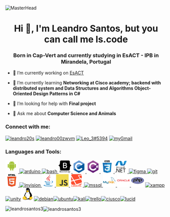 ![MasterHead](https://i.pinimg.com/originals/71/c3/ef/71c3ef3a13f91c3df7ba23c35d6ba8ac.jpg)

<h1 align="center">Hi 👋, I'm Leandro Santos, but you can call me ls.code</h1>
<h3 align="center">Born in Cap-Vert and currently studying in EsACT - IPB in Mirandela, Portugal</h3>

- 🔭 I’m currently working on [EsACT](https://esact.ipb.pt/index.php)

- 🌱 I’m currently learning **Networking at Cisco academy; backend with distributed system and Data Structures and Algorithms Object-Oriented Design Patterns in C#**

<!--👯 I’m looking to collaborate on [CCG](https://ccg.pt)-->

- 🤝 I’m looking for help with **Final project**

- 💬 Ask me about **Computer Science and Animals**

<h3 align="left">Connect with me:</h3>
<p align="left">
<a href="https://instagram.com/leandro20s" target="blank"><img align="center" src="https://raw.githubusercontent.com/rahuldkjain/github-profile-readme-generator/master/src/images/icons/Social/instagram.svg" alt="leandro20s" height="30" width="40" /></a>
<a href="https://auth.geeksforgeeks.org/user/leandro00zwvm" target="blank"><img align="center" src="https://raw.githubusercontent.com/rahuldkjain/github-profile-readme-generator/master/src/images/icons/Social/geeks-for-geeks.svg" alt="leandro00zwvm" height="30" width="40" /></a>
<a href="https://discord.gg/Leo_3#5394" target="blank"><img align="center" src="https://raw.githubusercontent.com/rahuldkjain/github-profile-readme-generator/master/src/images/icons/Social/discord.svg" alt="Leo_3#5394" height="30" width="40" /></a>   
<a href="mailto:leandro00santos.ls@gmail.com" target="blank"><img align="center" src="https://user-images.githubusercontent.com/5141132/50740364-7ea80880-1217-11e9-8faf-2348e31beedd.png" alt="myGmail" height="30" width="40" /></a>
</p>

<h3 align="left">Languages and Tools:</h3>
<p align="left"> <a href="https://developer.android.com" target="_blank" rel="noreferrer"> <img src="https://raw.githubusercontent.com/devicons/devicon/master/icons/android/android-original-wordmark.svg" alt="android" width="40" height="40"/> </a> <a href="https://www.arduino.cc/" target="_blank" rel="noreferrer"> <img src="https://cdn.worldvectorlogo.com/logos/arduino-1.svg" alt="arduino" width="40" height="40"/> </a> <a href="https://www.gnu.org/software/bash/" target="_blank" rel="noreferrer"> <img src="https://www.vectorlogo.zone/logos/gnu_bash/gnu_bash-icon.svg" alt="bash" width="40" height="40"/> </a> <a href="https://getbootstrap.com" target="_blank" rel="noreferrer"> <img src="https://raw.githubusercontent.com/devicons/devicon/master/icons/bootstrap/bootstrap-plain-wordmark.svg" alt="bootstrap" width="40" height="40"/> </a> <a href="https://www.cprogramming.com/" target="_blank" rel="noreferrer"> <img src="https://raw.githubusercontent.com/devicons/devicon/master/icons/c/c-original.svg" alt="c" width="40" height="40"/> </a> <a href="https://www.w3schools.com/cs/" target="_blank" rel="noreferrer"> <img src="https://raw.githubusercontent.com/devicons/devicon/master/icons/csharp/csharp-original.svg" alt="csharp" width="40" height="40"/> </a> <a href="https://www.w3schools.com/css/" target="_blank" rel="noreferrer"> <img src="https://raw.githubusercontent.com/devicons/devicon/master/icons/css3/css3-original-wordmark.svg" alt="css3" width="40" height="40"/> </a> <a href="https://dotnet.microsoft.com/" target="_blank" rel="noreferrer"> <img src="https://raw.githubusercontent.com/devicons/devicon/master/icons/dot-net/dot-net-original-wordmark.svg" alt="dotnet" width="40" height="40"/> </a> <a href="https://www.figma.com/" target="_blank" rel="noreferrer"> <img src="https://www.vectorlogo.zone/logos/figma/figma-icon.svg" alt="figma" width="40" height="40"/> </a> <a href="https://git-scm.com/" target="_blank" rel="noreferrer"> <img src="https://www.vectorlogo.zone/logos/git-scm/git-scm-icon.svg" alt="git" width="40" height="40"/> </a> <a href="https://www.w3.org/html/" target="_blank" rel="noreferrer"> <img src="https://raw.githubusercontent.com/devicons/devicon/master/icons/html5/html5-original-wordmark.svg" alt="html5" width="40" height="40"/> </a> <a href="https://www.invisionapp.com/" target="_blank" rel="noreferrer"> <img src="https://www.vectorlogo.zone/logos/invisionapp/invisionapp-icon.svg" alt="invision" width="40" height="40"/> </a> <a href="https://www.java.com" target="_blank" rel="noreferrer"> <img src="https://raw.githubusercontent.com/devicons/devicon/master/icons/java/java-original.svg" alt="java" width="40" height="40"/> </a> <a href="https://developer.mozilla.org/en-US/docs/Web/JavaScript" target="_blank" rel="noreferrer"> <img src="https://raw.githubusercontent.com/devicons/devicon/master/icons/javascript/javascript-original.svg" alt="javascript" width="40" height="40"/> </a> <a href="https://laravel.com/" target="_blank" rel="noreferrer"> <img src="https://raw.githubusercontent.com/devicons/devicon/master/icons/laravel/laravel-plain-wordmark.svg" alt="laravel" width="40" height="40"/> </a> <a href="https://www.linux.org/" target="_blank" rel="noreferrer"> </a> <a href="https://www.microsoft.com/en-us/sql-server" target="_blank" rel="noreferrer"> <img src="https://www.svgrepo.com/show/303229/microsoft-sql-server-logo.svg" alt="mssql" width="40" height="40"/> </a> <a href="https://www.mysql.com/" target="_blank" rel="noreferrer"> <img src="https://raw.githubusercontent.com/devicons/devicon/master/icons/mysql/mysql-original-wordmark.svg" alt="mysql" width="40" height="40"/> </a> <a href="https://www.oracle.com/" target="_blank" rel="noreferrer"> <img src="https://raw.githubusercontent.com/devicons/devicon/master/icons/oracle/oracle-original.svg" alt="oracle" width="40" height="40"/> </a> <a href="https://www.php.net" target="_blank" rel="noreferrer"> <img src="https://raw.githubusercontent.com/devicons/devicon/master/icons/php/php-original.svg" alt="php" width="40" height="40"/></a> <a href="https://www.apachefriends.org" target="_blank" rel="noreferrer"> <img src="https://seeklogo.com/images/X/xampp-logo-1C1A9E3689-seeklogo.com.png" alt="xampp" width="40" height="40"/> </a> <a href="https://unity.com/" target="_blank" rel="noreferrer"> <img src="https://www.vectorlogo.zone/logos/unity3d/unity3d-icon.svg" alt="unity" width="40" height="40"/></a><a href="https://www.linux.org" target="_blank" rel="noreferrer"><img src="https://raw.githubusercontent.com/devicons/devicon/master/icons/linux/linux-original.svg" alt="linux" width="40" height="40"/></a><a href="https://www.debian.org" target="_blank" rel="noreferrer"><img src="https://seeklogo.com/images/D/debian-logo-C136FDAF9E-seeklogo.com.png" alt="debian" width="40" height="40"/></a><a href="https://ubuntu.com" target="_blank" rel="noreferrer"><img src="https://seeklogo.com/images/U/ubuntu-logo-FE5139AE6B-seeklogo.com.png" alt="ubuntu" width="40" height="40"/></a><a href="https://www.kali.org" target="_blank" rel="noreferrer"><img src="https://seeklogo.com/images/K/kali-linux-logo-AED181186E-seeklogo.com.png" alt="kali" width="40" height="40"/></a><a href="https://trello.com/power-ups/61f7eba5e29fd13c6884a214?utm_source=Paid&utm_medium=Google_Ads&utm_campaign=Website_Traffic&gclid=Cj0KCQiA0oagBhDHARIsAI-BbgfgzpbaQwvX0VwrzdGYVkzaiN1W9tXbCRYPk5ZU8yL7WQLsKkvqpckaAvWhEALw_wcB" target="_blank" rel="noreferrer"><img src="https://seeklogo.com/images/T/trello-logo-CE7B690E34-seeklogo.com.png" alt="trello" width="40" height="40"/></a><a href="https://www.cisco.com" target="_blank" rel="noreferrer"><img src="https://seeklogo.com/images/C/cisco-logo-DDA7EFD10D-seeklogo.com.png" alt="ciusco" width="40" height="40"/></a><a href="https://www.lucidchart.com" target="_blank" rel="noreferrer"><img src="https://seeklogo.com/images/L/lucidchart-logo-CA7B091DE9-seeklogo.com.png" alt="lucid" width="80" height="40"/></a>
</a> </p>

<div dir="auto"
<p><img align="left" src="https://github-readme-stats.vercel.app/api?username=LeandroSantos3&show_icons=true&theme=dracula" alt="leandrosantos3" /></p>

<p><img align="center" width="355" heigth="195" src="https://github-readme-stats.vercel.app/api/top-langs/?username=LeandroSantos3&layout=compact&theme=dracula" alt="leandrosantos3" /></p>
</div>
